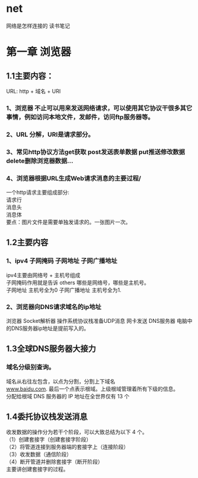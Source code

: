 # net
网络是怎样连接的  读书笔记  
# 第一章 浏览器  
## 1.1主要内容：  
URL: http + 域名 + URI  
### 1、浏览器 不止可以用来发送网络请求，可以使用其它协议干很多其它事情，例如访问本地文件，发邮件，访问ftp服务器等。  
### 2、URL 分解，URI是请求部分。  
### 3、常见http协议方法get获取 post发送表单数据 put推送修改数据 delete删除浏览器数据...  
### 4、浏览器根据URL生成Web请求消息的主要过程/  
一个http请求主要组成部分:  
请求行  
消息头  
消息体  
要点：图片文件是需要单独发请求的。一张图片一次。  
## 1.2主要内容  
### 1、ipv4 子网掩码 子网地址 子网广播地址   
ipv4主要由网络号 + 主机号组成  
子网掩码作用就是告诉 others 哪些是网络号，哪些是主机号。  
子网地址 主机号全为0  子网广播地址  主机号全为1.  
### 2、浏览器向DNS请求域名的ip地址  
浏览器 Socket解析器 操作系统协议栈准备UDP消息 网卡发送 DNS服务器
电脑中的DNS服务器ip地址是提前写入的。  
## 1.3全球DNS服务器大接力  
### 域名分级别查询。
域名从右往左包含，以点为分割，分割上下域名  
www.baidu.com.  最后一个点表示根域。上级根域管理着所有下级的信息。  
分配给根域 DNS 服务器的 IP 地址在全世界仅有 13 个  
## 1.4委托协议栈发送消息  
收发数据的操作分为若干个阶段，可以大致总结为以下 4 个。  
（1）创建套接字（创建套接字阶段）  
（2）将管道连接到服务器端的套接字上（连接阶段）  
（3）收发数据（通信阶段）  
（4）断开管道并删除套接字（断开阶段）  
主要讲创建套接字的过程。


